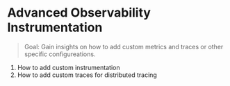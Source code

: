 # Advanced Observability Instrumentation

> Goal: Gain insights on how to add custom metrics and traces or other specific configureations.

1. How to add custom instrumentation
2. How to add custom traces for distributed tracing
